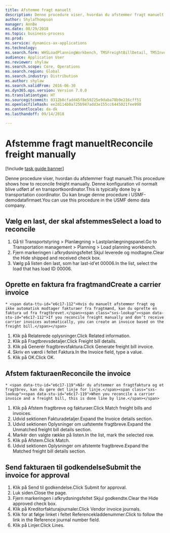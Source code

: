 ```yaml
--- 
title: Afstemme fragt manuelt
description: Denne procedure viser, hvordan du afstemmer fragt manuelt.
author: ShylaThompson
manager: AnnBe
ms.date: 08/29/2018
ms.topic: business-process
ms.prod: 
ms.service: dynamics-ax-applications
ms.technology: 
ms.search.form: WHSLoadPlanningWorkbench, TMSFreightBillDetail, TMSInvoiceTable, TMSFreightBillInvoiceReconcile, TMSInvoiceJournal, LedgerJournalTable, LedgerJournalTransDaily
audience: Application User
ms.reviewer: shylaw
ms.search.scope: Core, Operations
ms.search.region: Global
ms.search.industry: Distribution
ms.author: shylaw
ms.search.validFrom: 2016-06-30
ms.dyn365.ops.version: Version 7.0.0
ms.translationtype: HT
ms.sourcegitcommit: 0312b8cfadd45f8e59225e9daba78b9e216cff51
ms.openlocfilehash: ee2d114b0a725b947add3e155cc6445021fee998
ms.contentlocale: da-dk
ms.lasthandoff: 09/14/2018

---
```

# <a name="reconcile-freight-manually"></a><span data-ttu-id="e6c17-103">Afstemme fragt manuelt</span><span class="sxs-lookup"><span data-stu-id="e6c17-103">Reconcile freight manually</span></span>

[!include [task guide banner](../../includes/task-guide-banner.md)]

<span data-ttu-id="e6c17-104">Denne procedure viser, hvordan du afstemmer fragt manuelt.</span><span class="sxs-lookup"><span data-stu-id="e6c17-104">This procedure shows how to reconcile freight manually.</span></span> <span data-ttu-id="e6c17-105">Denne konfiguration vil normalt blive udført af en transportkoordinator.</span><span class="sxs-lookup"><span data-stu-id="e6c17-105">This is typically done by a transportation coordinator.</span></span> <span data-ttu-id="e6c17-106">Du kan bruge denne procedure i USMF-demodatafirmaet.</span><span class="sxs-lookup"><span data-stu-id="e6c17-106">You can use this procedure in the USMF demo data company.</span></span>


## <a name="select-a-load-to-reconcile"></a><span data-ttu-id="e6c17-107">Vælg en last, der skal afstemmes</span><span class="sxs-lookup"><span data-stu-id="e6c17-107">Select a load to reconcile</span></span>
1. <span data-ttu-id="e6c17-108">Gå til Transportstyring > Planlægning > Lastplanlægningspanel.</span><span class="sxs-lookup"><span data-stu-id="e6c17-108">Go to Transportation management > Planning > Load planning workbench.</span></span>
2. <span data-ttu-id="e6c17-109">Fjern markeringen i afkrydsningsfeltet Skjul leverede og modtagne.</span><span class="sxs-lookup"><span data-stu-id="e6c17-109">Clear the Hide shipped and received check box.</span></span> 
3. <span data-ttu-id="e6c17-110">Vælg på listen den last, som har last-id'et 00006.</span><span class="sxs-lookup"><span data-stu-id="e6c17-110">In the list, select the load that has load ID 00006.</span></span>

## <a name="create-a-carrier-invoice"></a><span data-ttu-id="e6c17-111">Oprette en faktura fra fragtmand</span><span class="sxs-lookup"><span data-stu-id="e6c17-111">Create a carrier invoice</span></span>
    * <span data-ttu-id="e6c17-112">Hvis du manuelt afstemmer fragt og ikke automatisk modtager fakturaer fra fragtmænd, kan du oprette en faktura ud fra fragtbrevet.</span><span class="sxs-lookup"><span data-stu-id="e6c17-112">If you reconcile freight manually and don’t receive carrier invoices automatically, you can create an invoice based on the freight bill.</span></span>  
1. <span data-ttu-id="e6c17-113">Klik på Relaterede oplysninger.</span><span class="sxs-lookup"><span data-stu-id="e6c17-113">Click Related information.</span></span>
2. <span data-ttu-id="e6c17-114">Klik på Fragtbrevsdetaljer.</span><span class="sxs-lookup"><span data-stu-id="e6c17-114">Click Freight bill details.</span></span>
3. <span data-ttu-id="e6c17-115">Klik på Generér fragtbrevsfaktura.</span><span class="sxs-lookup"><span data-stu-id="e6c17-115">Click Generate freight bill invoice.</span></span>
4. <span data-ttu-id="e6c17-116">Skriv en værdi i feltet Faktura.</span><span class="sxs-lookup"><span data-stu-id="e6c17-116">In the Invoice field, type a value.</span></span>
5. <span data-ttu-id="e6c17-117">Klik på OK.</span><span class="sxs-lookup"><span data-stu-id="e6c17-117">Click OK.</span></span>

## <a name="reconcile-the-invoice"></a><span data-ttu-id="e6c17-118">Afstem fakturaen</span><span class="sxs-lookup"><span data-stu-id="e6c17-118">Reconcile the invoice</span></span>
    * <span data-ttu-id="e6c17-119">Når du afstemmer en fragtfaktura og et fragtbrev, kan du gøre det linje for linje.</span><span class="sxs-lookup"><span data-stu-id="e6c17-119">When you reconcile a carrier invoice and a freight bill, this is done line by line.</span></span>  
1. <span data-ttu-id="e6c17-120">Klik på Afstem fragtbreve og fakturaer.</span><span class="sxs-lookup"><span data-stu-id="e6c17-120">Click Match freight bills and invoices.</span></span>
2. <span data-ttu-id="e6c17-121">Udvid sektionen Fakturadetaljer.</span><span class="sxs-lookup"><span data-stu-id="e6c17-121">Expand the Invoice details section.</span></span>
3. <span data-ttu-id="e6c17-122">Udvid sektionen Oplysninger om uafstemte fragtbreve.</span><span class="sxs-lookup"><span data-stu-id="e6c17-122">Expand the Unmatched freight bill details section.</span></span>
4. <span data-ttu-id="e6c17-123">Markér den valgte række på listen.</span><span class="sxs-lookup"><span data-stu-id="e6c17-123">In the list, mark the selected row.</span></span>
5. <span data-ttu-id="e6c17-124">Klik på Afstem.</span><span class="sxs-lookup"><span data-stu-id="e6c17-124">Click Match.</span></span>
6. <span data-ttu-id="e6c17-125">Udvid sektionen Oplysninger om afstemte fragtbreve.</span><span class="sxs-lookup"><span data-stu-id="e6c17-125">Expand the Matched freight bill details section.</span></span>

## <a name="submit-the-invoice-for-approval"></a><span data-ttu-id="e6c17-126">Send fakturaen til godkendelse</span><span class="sxs-lookup"><span data-stu-id="e6c17-126">Submit the invoice for approval</span></span>
1. <span data-ttu-id="e6c17-127">Klik på Send til godkendelse.</span><span class="sxs-lookup"><span data-stu-id="e6c17-127">Click Submit for approval.</span></span>
2. <span data-ttu-id="e6c17-128">Luk siden.</span><span class="sxs-lookup"><span data-stu-id="e6c17-128">Close the page.</span></span>
3. <span data-ttu-id="e6c17-129">Fjern markeringen i afkrydsningsfeltet Skjul godkendte.</span><span class="sxs-lookup"><span data-stu-id="e6c17-129">Clear the Hide approved check box.</span></span> 
4. <span data-ttu-id="e6c17-130">Klik på Kreditorfakturajournaler.</span><span class="sxs-lookup"><span data-stu-id="e6c17-130">Click Vendor invoice journals.</span></span>
5. <span data-ttu-id="e6c17-131">Klik for at følge linket i feltet Referencekladdenummer.</span><span class="sxs-lookup"><span data-stu-id="e6c17-131">Click to follow the link in the Reference journal number field.</span></span>
6. <span data-ttu-id="e6c17-132">Klik på Linjer.</span><span class="sxs-lookup"><span data-stu-id="e6c17-132">Click Lines.</span></span>


